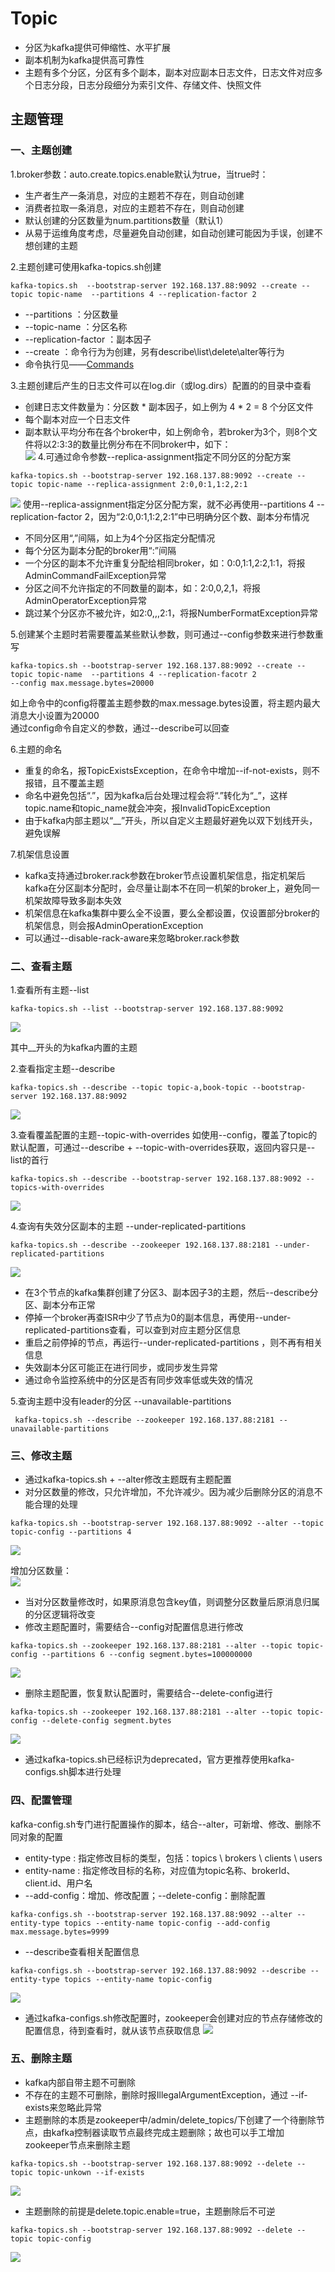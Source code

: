 # Topic
- 分区为kafka提供可伸缩性、水平扩展
- 副本机制为kafka提供高可靠性
- 主题有多个分区，分区有多个副本，副本对应副本日志文件，日志文件对应多个日志分段，日志分段细分为索引文件、存储文件、快照文件
## 主题管理
### 一、主题创建
1.broker参数：auto.create.topics.enable默认为true，当true时：
- 生产者生产一条消息，对应的主题若不存在，则自动创建
- 消费者拉取一条消息，对应的主题若不存在，则自动创建
- 默认创建的分区数量为num.partitions数量（默认1）
- 从易于运维角度考虑，尽量避免自动创建，如自动创建可能因为手误，创建不想创建的主题  
 
2.主题创建可使用kafka-topics.sh创建
```
kafka-topics.sh  --bootstrap-server 192.168.137.88:9092 --create --topic topic-name  --partitions 4 --replication-factor 2
```
- --partitions ：分区数量
- --topic-name ：分区名称
- --replication-factor ：副本因子
- --create ：命令行为为创建，另有describe\list\delete\alter等行为   
- 命令执行见——[Commands](https://github.com/mihumouse/Kafka-Notes/blob/main/notes/99Commands.md)

3.主题创建后产生的日志文件可以在log.dir（或log.dirs）配置的的目录中查看
- 创建日志文件数量为：分区数 * 副本因子，如上例为 4 * 2 = 8 个分区文件
- 每个副本对应一个日志文件
- 副本默认平均分布在各个broker中，如上例命令，若broker为3个，则8个文件将以2:3:3的数量比例分布在不同broker中，如下：     
![](pic/06Topics/replica.png) 
4.可通过命令参数--replica-assignment指定不同分区的分配方案   
```
kafka-topics.sh --bootstrap-server 192.168.137.88:9092 --create --topic topic-name --replica-assignment 2:0,0:1,1:2,2:1
```
![](pic/06Topics/replica_assignment.png)
使用--replica-assignment指定分区分配方案，就不必再使用--partitions 4 --replication-factor 2，因为“2:0,0:1,1:2,2:1”中已明确分区个数、副本分布情况

- 不同分区用“,”间隔，如上为4个分区指定分配情况
- 每个分区为副本分配的broker用“:”间隔
- 一个分区的副本不允许重复分配给相同broker，如：0:0,1:1,2:2,1:1，将报AdminCommandFailException异常
- 分区之间不允许指定的不同数量的副本，如：2:0,0,2,1，将报AdminOperatorException异常
- 跳过某个分区亦不被允许，如2:0,,,2:1，将报NumberFormatException异常

5.创建某个主题时若需要覆盖某些默认参数，则可通过--config参数来进行参数重写
```
kafka-topics.sh --bootstrap-server 192.168.137.88:9092 --create --topic topic-name  --partitions 4 --replication-facotr 2
--config max.message.bytes=20000
```
如上命令中的config将覆盖主题参数的max.message.bytes设置，将主题内最大消息大小设置为20000   
通过config命令自定义的参数，通过--describe可以回查

6.主题的命名
- 重复的命名，报TopicExistsException，在命令中增加--if-not-exists，则不报错，且不覆盖主题
- 命名中避免包括“.”，因为kafka后台处理过程会将“.”转化为“_”，这样topic.name和topic_name就会冲突，报InvalidTopicException
- 由于kafka内部主题以“__”开头，所以自定义主题最好避免以双下划线开头，避免误解

7.机架信息设置
- kafka支持通过broker.rack参数在broker节点设置机架信息，指定机架后kafka在分区副本分配时，会尽量让副本不在同一机架的broker上，避免同一机架故障导致多副本失效
- 机架信息在kafka集群中要么全不设置，要么全都设置，仅设置部分broker的机架信息，则会报AdminOperationException
- 可以通过--disable-rack-aware来忽略broker.rack参数

### 二、查看主题
1.查看所有主题--list
```
kafka-topics.sh --list --bootstrap-server 192.168.137.88:9092
```
![](pic/06Topics/list_topic.png)

其中__开头的为kafka内置的主题

2.查看指定主题--describe
```
kafka-topics.sh --describe --topic topic-a,book-topic --bootstrap-server 192.168.137.88:9092
```
![](pic/06Topics/describe_topics.png)

3.查看覆盖配置的主题--topic-with-overrides
如使用--config，覆盖了topic的默认配置，可通过--describe + --topic-with-overrides获取，返回内容只是--list的首行
```
kafka-topics.sh --describe --bootstrap-server 192.168.137.88:9092 --topics-with-overrides
```
![](pic/06Topics/overrides.png)

4.查询有失效分区副本的主题 --under-replicated-partitions 
```
kafka-topics.sh --describe --zookeeper 192.168.137.88:2181 --under-replicated-partitions 
```
![](pic/06Topics/under-replication-partitions.png)   
- 在3个节点的kafka集群创建了分区3、副本因子3的主题，然后--describe分区、副本分布正常
- 停掉一个broker再查ISR中少了节点为0的副本信息，再使用--under-replicated-partitions查看，可以查到对应主题分区信息
- 重启之前停掉的节点，再运行--under-replicated-partitions ，则不再有相关信息
- 失效副本分区可能正在进行同步，或同步发生异常
- 通过命令监控系统中的分区是否有同步效率低或失效的情况

5.查询主题中没有leader的分区 --unavailable-partitions
```
 kafka-topics.sh --describe --zookeeper 192.168.137.88:2181 --unavailable-partitions 
```

### 三、修改主题
- 通过kafka-topics.sh + --alter修改主题既有主题配置
- 对分区数量的修改，只允许增加，不允许减少。因为减少后删除分区的消息不能合理的处理
```
kafka-topics.sh --bootstrap-server 192.168.137.88:9092 --alter --topic topic-config --partitions 4 
```

![](pic/06Topics/alter_create.png)

增加分区数量：      
![](pic/06Topics/alter_partitions.png)   
- 当对分区数量修改时，如果原消息包含key值，则调整分区数量后原消息归属的分区逻辑将改变
- 修改主题配置时，需要结合--config对配置信息进行修改
```
kafka-topics.sh --zookeeper 192.168.137.88:2181 --alter --topic topic-config --partitions 6 --config segment.bytes=100000000
```
![](pic/06Topics/alter_config.png)   
- 删除主题配置，恢复默认配置时，需要结合--delete-config进行
```
kafka-topics.sh --zookeeper 192.168.137.88:2181 --alter --topic topic-config --delete-config segment.bytes
```
![](pic/06Topics/alter_delete_config.png)   
- 通过kafka-topics.sh已经标识为deprecated，官方更推荐使用kafka-configs.sh脚本进行处理

### 四、配置管理
kafka-config.sh专门进行配置操作的脚本，结合--alter，可新增、修改、删除不同对象的配置
- entity-type : 指定修改目标的类型，包括：topics \ brokers \ clients \ users
- entity-name : 指定修改目标的名称，对应值为topic名称、brokerId、client.id、用户名
- --add-config：增加、修改配置；--delete-config：删除配置
```
kafka-configs.sh --bootstrap-server 192.168.137.88:9092 --alter --entity-type topics --entity-name topic-config --add-config max.message.bytes=9999
```
- --describe查看相关配置信息
```
kafka-configs.sh --bootstrap-server 192.168.137.88:9092 --describe --entity-type topics --entity-name topic-config
```
![](pic/06Topics/kafka-config-add.png)   
- 通过kafka-configs.sh修改配置时，zookeeper会创建对应的节点存储修改的配置信息，待到查看时，就从该节点获取信息
![](pic/06Topics/zkCli-topics.png)   

### 五、删除主题
- kafka内部自带主题不可删除
- 不存在的主题不可删除，删除时报IllegalArgumentException，通过 --if-exists来忽略此异常
- 主题删除的本质是zookeeper中/admin/delete_topics/下创建了一个待删除节点，由kafka控制器读取节点最终完成主题删除；故也可以手工增加zookeeper节点来删除主题
```
kafka-topics.sh --bootstrap-server 192.168.137.88:9092 --delete --topic topic-unkown --if-exists
```
![](pic/06Topics/delete-unknow.png)   
- 主题删除的前提是delete.topic.enable=true，主题删除后不可逆
```
kafka-topics.sh --bootstrap-server 192.168.137.88:9092 --delete --topic topic-config
```
![](pic/06Topics/delete-exists.png)   
